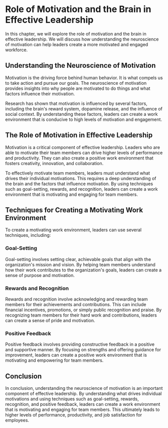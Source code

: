 Role of Motivation and the Brain in Effective Leadership
=============================================================================================

In this chapter, we will explore the role of motivation and the brain in effective leadership. We will discuss how understanding the neuroscience of motivation can help leaders create a more motivated and engaged workforce.

Understanding the Neuroscience of Motivation
--------------------------------------------

Motivation is the driving force behind human behavior. It is what compels us to take action and pursue our goals. The neuroscience of motivation provides insights into why people are motivated to do things and what factors influence their motivation.

Research has shown that motivation is influenced by several factors, including the brain's reward system, dopamine release, and the influence of social context. By understanding these factors, leaders can create a work environment that is conducive to high levels of motivation and engagement.

The Role of Motivation in Effective Leadership
----------------------------------------------

Motivation is a critical component of effective leadership. Leaders who are able to motivate their team members can drive higher levels of performance and productivity. They can also create a positive work environment that fosters creativity, innovation, and collaboration.

To effectively motivate team members, leaders must understand what drives their individual motivations. This requires a deep understanding of the brain and the factors that influence motivation. By using techniques such as goal-setting, rewards, and recognition, leaders can create a work environment that is motivating and engaging for team members.

Techniques for Creating a Motivating Work Environment
-----------------------------------------------------

To create a motivating work environment, leaders can use several techniques, including:

### Goal-Setting

Goal-setting involves setting clear, achievable goals that align with the organization's mission and vision. By helping team members understand how their work contributes to the organization's goals, leaders can create a sense of purpose and motivation.

### Rewards and Recognition

Rewards and recognition involve acknowledging and rewarding team members for their achievements and contributions. This can include financial incentives, promotions, or simply public recognition and praise. By recognizing team members for their hard work and contributions, leaders can create a sense of pride and motivation.

### Positive Feedback

Positive feedback involves providing constructive feedback in a positive and supportive manner. By focusing on strengths and offering guidance for improvement, leaders can create a positive work environment that is motivating and empowering for team members.

Conclusion
----------

In conclusion, understanding the neuroscience of motivation is an important component of effective leadership. By understanding what drives individual motivations and using techniques such as goal-setting, rewards, recognition, and positive feedback, leaders can create a work environment that is motivating and engaging for team members. This ultimately leads to higher levels of performance, productivity, and job satisfaction for employees.



